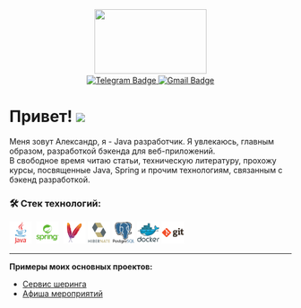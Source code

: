 <div id="header" align="center">
  <img src="https://media.giphy.com/media/v1.Y2lkPTc5MGI3NjExYXAxNGlzazRtNmh5cGdxcmZ1eHdkYTR2cjN6NHZ6aHVwN3c0cm4zNiZlcD12MV9pbnRlcm5hbF9naWZfYnlfaWQmY3Q9Zw/h408T6Y5GfmXBKW62l/giphy.gif" width="200" height="115"/>
  <div id="badges">
    <a href="https://t.me/Stormblessed3D">
    <img src="https://img.shields.io/badge/Telegram-blue?logo=telegram&logoColor=white&style=for-the-badge" alt="Telegram Badge"/>
    </a>
    <a href="Alexander.A.Tsybulskiy@gmail.com">
    <img src="https://img.shields.io/badge/Gmail-D14836?style=for-the-badge&logo=gmail&logoColor=white" alt="Gmail Badge"/>
    </a>
  </div>
</div>

<h1>
  Привет!
  <img src="https://media.giphy.com/media/hvRJCLFzcasrR4ia7z/giphy.gif" width="30px"/>
</h1>

Меня зовут Александр, я - Java разработчик. Я увлекаюсь, главным образом, разработкой бэкенда для веб-приложений.   
В свободное время читаю статьи, техническую литературу, прохожу курсы, посвященные Java, Spring и прочим технологиям, связанным с бэкенд разработкой.    

### 🛠️ Стек технологий:
<div>
  <img src="https://github.com/devicons/devicon/blob/master/icons/java/java-original-wordmark.svg" title="Java" alt="Java" width="40" height="40"/>&nbsp;
  <img src="https://github.com/devicons/devicon/blob/master/icons/spring/spring-original-wordmark.svg" title="Spring" alt="Spring" width="40" height="40"/>&nbsp;
  <img src="https://github.com/devicons/devicon/blob/master/icons/maven/maven-original.svg" title="Maven" **alt="Maven" width="40" height="40"/>
  <img src="https://github.com/devicons/devicon/blob/master/icons/hibernate/hibernate-original-wordmark.svg" title="Hibernate" **alt="Hibernate" width="40" height="40"/>
  <img src="https://github.com/devicons/devicon/blob/master/icons/postgresql/postgresql-original-wordmark.svg" title="PostgreSQl" **alt="PostgreSQl" width="40" height="40"/>
  <img src="https://github.com/devicons/devicon/blob/master/icons/docker/docker-original-wordmark.svg" title="Docker" **alt="Docker" width="40" height="40"/>
  <img src="https://github.com/devicons/devicon/blob/master/icons/git/git-original-wordmark.svg" title="Git" **alt="Git" width="40" height="40"/>
</div>

---          
**Примеры моих основных проектов:**
  - [Сервис шеринга](https://github.com/Stormblessed3D/java-shareit)
  - [Афиша мероприятий](https://github.com/Stormblessed3D/java-explore-with-me)          
   
